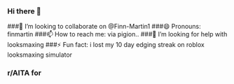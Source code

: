 ### Hi there 👋
###👯 I’m looking to collaborate on @Finn-Martin1
###😄 Pronouns: finmartin
###📫 How to reach me: via pigion..
###🤔 I’m looking for help with looksmaxing
###⚡ Fun fact: i lost my 10 day edging streak on roblox looksmaxing simulator
### r/AITA for





<!--
**VanyaWlson/VanyaWlson** is a ✨ _special_ ✨ repository because its `README.md` (this file) appears on your GitHub profile.

Here are some ideas to get you started:

- 🔭 I’m currently working on ...
- 🌱 I’m currently learning ...
- 👯 I’m looking to collaborate on @finn
- 🤔 I’m looking for help with ...
- 💬 Ask me about ...
- 📫 How to reach me: ...
- 😄 Pronouns: ...
- ⚡ Fun fact: ...
-->
